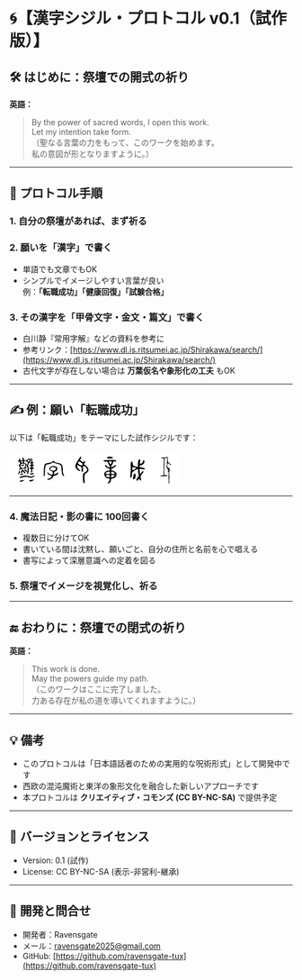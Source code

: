 # 🌀【漢字シジル・プロトコル v0.1（試作版）】

## 🛠️ はじめに：祭壇での開式の祈り

**英語：**  
> By the power of sacred words, I open this work.  
> Let my intention take form.  
（聖なる言葉の力をもって、このワークを始めます。  
私の意図が形となりますように。）

---

## 📜 プロトコル手順

### 1. 自分の祭壇があれば、まず祈る

### 2. 願いを「漢字」で書く  
- 単語でも文章でもOK  
- シンプルでイメージしやすい言葉が良い  
  例：**「転職成功」「健康回復」「試験合格」**

### 3. その漢字を「甲骨文字・金文・篇文」で書く  
- 白川静『常用字解』などの資料を参考に  
- 参考リンク：[https://www.dl.is.ritsumei.ac.jp/Shirakawa/search/](https://www.dl.is.ritsumei.ac.jp/Shirakawa/search/)  
- 古代文字が存在しない場合は **万葉仮名や象形化の工夫** もOK

---

## ✍️ 例：願い「転職成功」  
以下は「転職成功」をテーマにした試作シジルです：

![転職成功のシジル](jobchange_success_sample.png)

---

### 4. 魔法日記・影の書に 100回書く  
- 複数日に分けてOK  
- 書いている間は沈黙し、願いごと、自分の住所と名前を心で唱える  
- 書写によって深層意識への定着を図る

### 5. 祭壇でイメージを視覚化し、祈る

---

## 🔚 おわりに：祭壇での閉式の祈り

**英語：**  
> This work is done.  
> May the powers guide my path.  
（このワークはここに完了しました。  
力ある存在が私の道を導いてくれますように。）

---

## 💡 備考

- このプロトコルは「日本語話者のための実用的な呪術形式」として開発中です  
- 西欧の混沌魔術と東洋の象形文化を融合した新しいアプローチです  
- 本プロトコルは **クリエイティブ・コモンズ (CC BY-NC-SA)** で提供予定

---

## 🚧 バージョンとライセンス

- Version: 0.1 (試作)  
- License: CC BY-NC-SA (表示-非営利-継承)

---

## 💬 開発と問合せ  
- 開発者：Ravensgate  
- メール：[ravensgate2025@gmail.com](mailto:ravensgate2025@gmail.com)  
- GitHub: [https://github.com/ravensgate-tux](https://github.com/ravensgate-tux)
